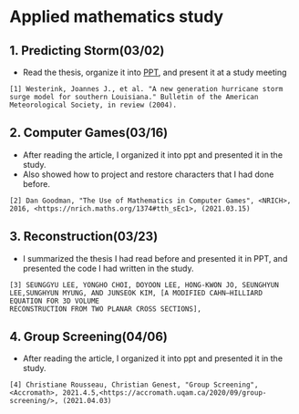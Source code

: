# Applied mathematics study

## 1. Predicting Storm(03/02)
- Read the thesis, organize it into [PPT](https://github.com/young3984/Applied_mathematics_study/blob/master/youngmin_1_predicting_storm/predicting_storm_surge.pdf), and present it at a study meeting 
```
[1] Westerink, Joannes J., et al. "A new generation hurricane storm surge model for southern Louisiana." Bulletin of the American Meteorological Society, in review (2004).
```

## 2. Computer Games(03/16)
- After reading the article, I organized it into ppt and presented it in the study.
- Also showed how to project and restore characters that I had done before.
```
[2] Dan Goodman, "The Use of Mathematics in Computer Games", <NRICH>, 2016, <https://nrich.maths.org/1374#tth_sEc1>, (2021.03.15)
```

## 3. Reconstruction(03/23)
- I summarized the thesis I had read before and presented it in PPT, and presented the code I had written in the study.
```
[3] SEUNGGYU LEE, YONGHO CHOI, DOYOON LEE, HONG-KWON JO, SEUNGHYUN LEE,SUNGHYUN MYUNG, AND JUNSEOK KIM, [A MODIFIED CAHN–HILLIARD EQUATION FOR 3D VOLUME
RECONSTRUCTION FROM TWO PLANAR CROSS SECTIONS], 
```
## 4. Group Screening(04/06)
- After reading the article, I organized it into ppt and presented it in the study.
```
[4] Christiane Rousseau, Christian Genest, "Group Screening", <Accromath>, 2021.4.5,<https://accromath.uqam.ca/2020/09/group-screening/>, (2021.04.03) 
```



